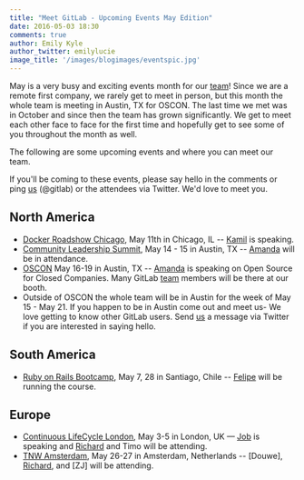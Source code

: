 ```yaml
---
title: "Meet GitLab - Upcoming Events May Edition"
date: 2016-05-03 18:30
comments: true
author: Emily Kyle
author_twitter: emilylucie
image_title: '/images/blogimages/eventspic.jpg'
---
```


May is a very busy and exciting events month for our [team]! Since we are a remote first company, we rarely get to meet in person, but this month the whole team is meeting in Austin, TX for OSCON. The last time we met was in October and since then the team has grown significantly. We get to meet each other face to face for the first time and hopefully get to see some of you throughout the month as well.

The following are some upcoming events and where you can meet our team.

If you'll be coming to these events, please say hello in the comments or ping [us] (@gitlab) or the attendees via Twitter.
We'd love to meet you.

<!-- more -->

## North America
- [Docker Roadshow Chicago](http://dockerroadshow-chi.eventbrite.com/?aff=gitlab), May 11th in Chicago, IL -- [Kamil] is speaking.
- [Community Leadership Summit](http://www.communityleadershipsummit.com/), May 14 - 15 in Austin, TX -- [Amanda] will be in attendance.
- [OSCON](http://conferences.oreilly.com/oscon/open-source-us) May 16-19 in Austin, TX -- [Amanda] is speaking on Open Source for Closed Companies. Many GitLab [team] members will be there at our booth.
- Outside of OSCON the whole team will be in Austin for the week of May 15 - May 21. If you happen to be in Austin come out and meet us- We love getting to know other GitLab users. Send [us] a message via Twitter if you are interested in saying hello.

## South America

- [Ruby on Rails Bootcamp](http://rails.softwarelibrechile.cl), May 7, 28 in Santiago, Chile -- [Felipe] will be running the course.

## Europe

- [Continuous LifeCycle London](http://continuouslifecycle.london/), May 3-5 in London, UK — [Job] is speaking and [Richard] and Timo will be attending.
- [TNW Amsterdam](http://thenextweb.com/conference/europe/), May 26-27 in Amsterdam, Netherlands -- [Douwe], [Richard], and [ZJ] will be attending.

[team]: https://about.gitlab.com/team/
[us]: https://twitter.com/gitlab
[Amanda]: https://twitter.com/AmbassadorAwsum
[Felipe]: https://twitter.com/juanpintoduran
[Ivan]: https://twitter.com/inemation
[Kamil]: https://twitter.com/ayufanpl
[Richard]: https://twitter.com/catchthepidge
[Job]: https://twitter.com/Jobvo
